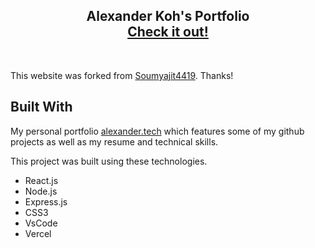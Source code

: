 <h2 align="center">
  Alexander Koh's Portfolio<br/>
  <a href="https://alexanderkoh.vercel.app/" target="_blank">Check it out!</a>
</h2>


<br/>


This website was forked from [Soumyajit4419](https://github.com/soumyajit4419/Portfolio). Thanks!

## Built With

My personal portfolio <a href="https://alexanderkoh.vercel.app/" target="_blank">alexander.tech</a> which features some of my github projects as well as my resume and technical skills.<br/>

This project was built using these technologies.

- React.js
- Node.js
- Express.js
- CSS3
- VsCode
- Vercel
